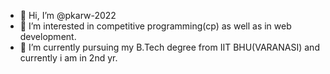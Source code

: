 - 👋 Hi, I’m @pkarw-2022
- 👀 I’m interested in competitive programming(cp) as well as in web development.
- 🌱 I’m currently pursuing my B.Tech degree from  IIT BHU(VARANASI) and currently i am in 2nd yr.

<!---
pkarw-2022/pkarw-2022 is a ✨ special ✨ repository because its `README.md` (this file) appears on your GitHub profile.
You can click the Preview link to take a look at your changes.
--->
